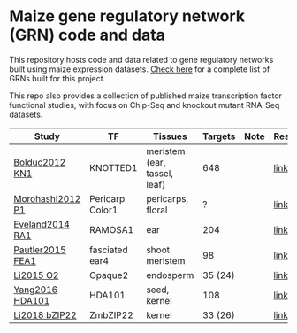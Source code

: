 # Maize gene regulatory network (GRN) code and data

This repository hosts code and data related to gene regulatory networks built using maize expression datasets.  [Check here](data/10.dataset.tsv) for a complete list of GRNs built for this project.

This repo also provides a collection of published maize transcription factor functional studies, with focus on Chip-Seq and knockout mutant RNA-Seq datasets.

| Study | TF | Tissues | Targets | Note | Results |
| ----- | ------------- | ------ | ------------------- | --- | ---- |
| [Bolduc2012 KN1](https://paperpile.com/view/0820167c-9a22-0659-b253-797c30cf7ad8) | KNOTTED1 | meristem (ear, tassel, leaf) | 648 |  | [link]() |
| [Morohashi2012 P1](https://paperpile.com/view/7a0a1a96-7221-0fd8-a9f8-8154bb44b9d0) | Pericarp Color1 |  pericarps, floral | ? | | [link]()|
| [Eveland2014 RA1](https://paperpile.com/view/332f982e-3361-0d67-a640-57ad1fe1cd95) | RAMOSA1 | ear | 204 | | [link]() |
| [Pautler2015 FEA1](https://paperpile.com/view/1d33d29b-c855-080f-95ea-b1a6c6554b50) | fasciated ear4 | shoot meristem | 98 |  | [link]() |
| [Li2015 O2](https://paperpile.com/view/d4421338-7ca5-045b-a047-931256301428) | Opaque2 | endosperm | 35 (24) |  | [link]() |
| [Yang2016 HDA101](https://paperpile.com/view/926a768f-372e-08b0-8ce3-7dc97260cfa8) | HDA101 | seed, kernel | 108 |  | [link]() |
| [Li2018 bZIP22](https://paperpile.com/view/675896ec-b96f-0feb-b2ad-eaa5fa2ab553<Paste>) | ZmbZIP22 | kernel | 33 (26) |  | [link]() |

